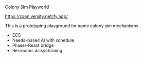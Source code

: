 Colony Sim Playworld

https://zooniversity.netlify.app/

This is a prototyping playground for some colony sim mechanisms

- ECS
- Needs-based AI with schedule
- Phaser-React bridge
- Resrouces daisychaining
